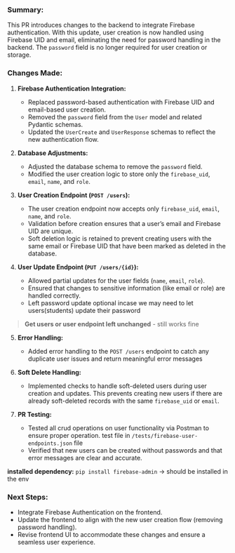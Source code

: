 ### Summary:
This PR introduces changes to the backend to integrate Firebase authentication. With this update, user creation is now handled using Firebase UID and email, eliminating the need for password handling in the backend. The `password` field is no longer required for user creation or storage.

### Changes Made:

1. **Firebase Authentication Integration:**
   - Replaced password-based authentication with Firebase UID and email-based user creation.
   - Removed the `password` field from the `User` model and related Pydantic schemas.
   - Updated the `UserCreate` and `UserResponse` schemas to reflect the new authentication flow.

2. **Database Adjustments:**
   - Adjusted the database schema to remove the `password` field.
   - Modified the user creation logic to store only the `firebase_uid`, `email`, `name`, and `role`.

3. **User Creation Endpoint (`POST /users`):**
   - The user creation endpoint now accepts only `firebase_uid`, `email`, `name`, and `role`.
   - Validation before creation ensures that a user’s email and Firebase UID are unique.
   - Soft deletion logic is retained to prevent creating users with the same email or Firebase UID that have been marked as deleted in the database.

4. **User Update Endpoint (`PUT /users/{id}`):**
   - Allowed partial updates for the user fields (`name`, `email`, `role`).
   - Ensured that changes to sensitive information (like email or role) are handled correctly.
   - Left password update optional incase we may need to let users(students) update their password
 
> **Get users or user endpoint left unchanged** - still works fine 


5. **Error Handling:**
   - Added error handling to the `POST /users` endpoint to catch any duplicate user issues and return meaningful error messages

6. **Soft Delete Handling:**
   - Implemented checks to handle soft-deleted users during user creation and updates. This prevents creating new users if there are already soft-deleted records with the same `firebase_uid` or `email`.

7. **PR Testing:**
   - Tested all crud operations on user functionality via Postman to ensure proper operation. test file in `/tests/firebase-user-endpoints.json` file
   - Verified that new users can be created without passwords and that error messages are clear and accurate.

**installed dependency:** `pip install firebase-admin` -> should be installed in the env

### Next Steps:
- Integrate Firebase Authentication on the frontend.
- Update the frontend to align with the new user creation flow (removing password handling).
- Revise frontend UI to accommodate these changes and ensure a seamless user experience.